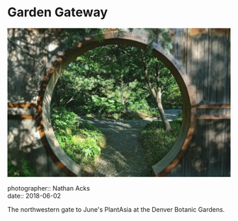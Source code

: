 # Garden Gateway

![A round, Chinese-style garden entrance](assets/2018-06-02-garden-gateway.webp)

photographer:: Nathan Acks  
date:: 2018-06-02

The northwestern gate to June's PlantAsia at the Denver Botanic Gardens.

